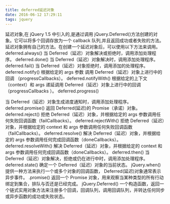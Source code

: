 ```yaml
---
title: deferred延迟对象
date: 2016-06-12 17:29:11
tags: jquery
---
```


延迟对象,在 jQuery 1.5 中引入的,是通过调用 jQuery.Deferred()方法创建的对象。它可以将多个回调存放为一个 callback 队列,并且返回成功或者失败的方法。
延迟对象拥有自己的方法。在创建一个延迟对象后，可以使用以下方法来调用。
deferred.always()
当 Deferred（延迟）对象解决或拒绝时，调用添加处理程序。
deferred.done()
当 Deferred（延迟）对象解决时，调用添加处理程序。
deferred.fail()
当 Deferred（延迟）对象拒绝时，调用添加的处理程序。
deferred.notify()
根据给定的 args 参数 调用 Deferred（延迟）对象上进行中的回调 （progressCallbacks）。
deferred.notifyWith()
根据给定的上下文（context）和 args 递延调用 Deferred（延迟）对象上进行中的回调（progressCallbacks ）。
deferred.progress()

<!--more-->

当 Deferred（延迟）对象生成进度通知时，调用添加处理程序。
deferred.promise()
返回 Deferred(延迟)的 Promise（承诺）对象。
deferred.reject()
拒绝 Deferred（延迟）对象，并根据给定的 args 参数调用任何失败回调函数（failCallbacks）。
deferred.rejectWith()
拒绝 Deferred（延迟）对象，并根据给定的 context 和 args 参数调用任何失败回调函数（failCallbacks）。
deferred.resolve()
解决 Deferred（延迟）对象，并根据给定的 args 参数调用任何完成回调函数（doneCallbacks）。
deferred.resolveWith()
解决 Deferred（延迟）对象，并根据给定的 context 和 args 参数调用任何完成回调函数（doneCallbacks）。
deferred.then()
当 Deferred（延迟）对象解决，拒绝或仍在进行中时，调用添加处理程序。
deferred.state()
确定一个 Deferred（延迟）对象的当前状态。
jQuery.when()
提供一种方法来执行一个或多个对象的回调函数， Deferred(延迟)对象通常表示异步事件。
.promise()
返回一个 Promise 对象，用来观察当某种类型的所有行动绑定到集合，排队与否还是已经完成。
jQuery.Deferred()
一个构造函数，返回一个链式实用对象方法来注册多个回调，回调队列，调用回调队列，并转达任何同步或异步函数的成功或失败状态。

